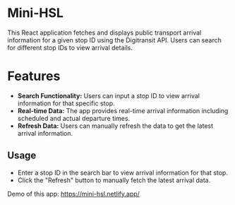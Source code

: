 # Mini-HSL
This React application fetches and displays public transport arrival information for a given stop ID using the Digitransit API. Users can search for different stop IDs to view arrival details.

# Features
- **Search Functionality:** Users can input a stop ID to view arrival information for that specific stop.
- **Real-time Data:** The app provides real-time arrival information including scheduled and actual departure times.
- **Refresh Data:** Users can manually refresh the data to get the latest arrival information.

## Usage
- Enter a stop ID in the search bar to view arrival information for that stop.
- Click the "Refresh" button to manually fetch the latest arrival data.

Demo of this app: https://mini-hsl.netlify.app/
